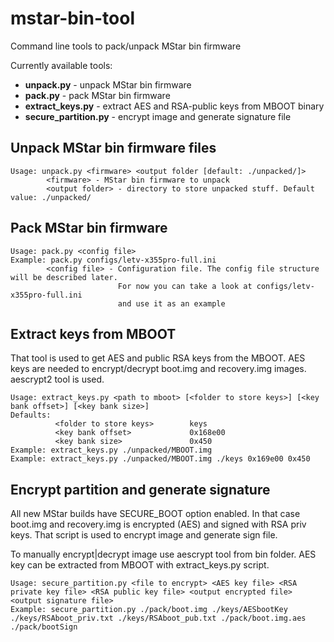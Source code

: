 # mstar-bin-tool

Command line tools to pack/unpack MStar bin firmware

Currently available tools:
 - **unpack.py** - unpack MStar bin firmware
 - **pack.py** - pack MStar bin firmware
 - **extract_keys.py** - extract AES and RSA-public keys from MBOOT binary
 - **secure_partition.py** - encrypt image and generate signature file


## Unpack MStar bin firmware files

```
Usage: unpack.py <firmware> <output folder [default: ./unpacked/]>
        <firmware> - MStar bin firmware to unpack
        <output folder> - directory to store unpacked stuff. Default value: ./unpacked/
```


## Pack MStar bin firmware 
```
Usage: pack.py <config file>
Example: pack.py configs/letv-x355pro-full.ini
		<config file> - Configuration file. The config file structure will be described later.
                        For now you can take a look at configs/letv-x355pro-full.ini
                        and use it as an example
```


## Extract keys from MBOOT
That tool is used to get AES and public RSA keys from the MBOOT. AES keys are needed to encrypt/decrypt 
boot.img and recovery.img images. aescrypt2 tool is used.

```
Usage: extract_keys.py <path to mboot> [<folder to store keys>] [<key bank offset>] [<key bank size>]
Defaults:
          <folder to store keys>        keys
          <key bank offset>             0x168e00
          <key bank size>               0x450
Example: extract_keys.py ./unpacked/MBOOT.img
Example: extract_keys.py ./unpacked/MBOOT.img ./keys 0x169e00 0x450
```

## Encrypt partition and generate signature
All new MStar builds have SECURE_BOOT option enabled. In that case 
boot.img and recovery.img is encrypted (AES) and signed with RSA priv keys.
That script is used to encrypt image and generate sign file. 

To manually encrypt|decrypt image use aescrypt tool from bin folder.
AES key can be extracted from MBOOT with extract_keys.py script.

```
Usage: secure_partition.py <file to encrypt> <AES key file> <RSA private key file> <RSA public key file> <output encrypted file> <output signature file>
Example: secure_partition.py ./pack/boot.img ./keys/AESbootKey ./keys/RSAboot_priv.txt ./keys/RSAboot_pub.txt ./pack/boot.img.aes ./pack/bootSign
```
